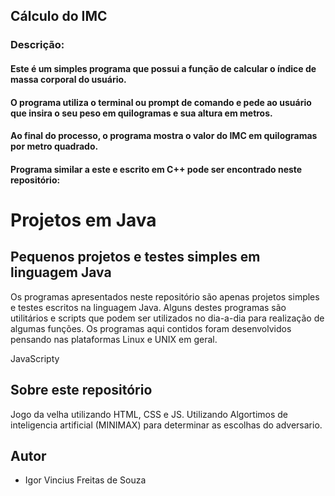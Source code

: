 


## Cálculo do IMC

### Descrição:

#### Este é um simples programa que possui a função de calcular o índice de massa corporal do usuário.
#### O programa utiliza o terminal ou prompt de comando e pede ao usuário que insira o seu peso em quilogramas e sua altura em metros.
#### Ao final do processo, o programa mostra o valor do IMC em quilogramas por metro quadrado.
#### Programa similar a este e escrito em C++ pode ser encontrado neste repositório:  

# Projetos em Java
## Pequenos projetos e testes simples em linguagem Java
Os programas apresentados neste repositório são apenas projetos simples e testes escritos na linguagem Java.
Alguns destes programas são utilitários e scripts que podem ser utilizados no dia-a-dia para realização de algumas funções.
Os programas aqui contidos foram desenvolvidos pensando nas plataformas Linux e UNIX em geral.


JavaScripty
## Sobre este repositório

Jogo da velha utilizando HTML, CSS e JS. Utilizando Algortimos de inteligencia artificial (MINIMAX) para determinar as escolhas do adversario.

## Autor

* Igor Vincius Freitas de Souza
